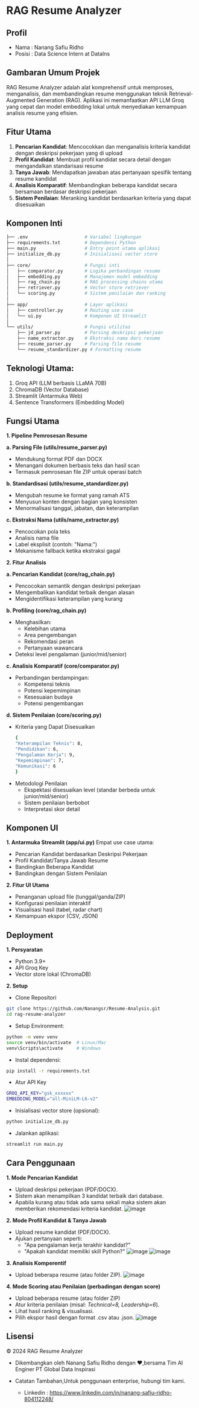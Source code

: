 # RAG Resume Analyzer  

## Profil
- Nama : Nanang Safiu Ridho
- Posisi : Data Science Intern at DataIns

## Gambaran Umum Projek
RAG Resume Analyzer adalah alat komprehensif untuk memproses, menganalisis, dan membandingkan resume menggunakan teknik Retrieval-Augmented Generation (RAG). Aplikasi ini memanfaatkan API LLM Groq yang cepat dan model embedding lokal untuk menyediakan kemampuan analisis resume yang efisien.

## Fitur Utama
1. **Pencarian Kandidat**: Mencocokkan dan menganalisis kriteria kandidat dengan deskripsi pekerjaan yang di upload
2. **Profil Kandidat**: Membuat profil kandidat secara detail dengan mengandalkan standarisasi resume
3. **Tanya Jawab**: Mendapatkan jawaban atas pertanyaan spesifik tentang resume kandidat
4. **Analisis Komparatif**: Membandingkan beberapa kandidat secara bersamaan berdasar deskripsi pekerjaan
5. **Sistem Penilaian**: Meranking kandidat berdasarkan kriteria yang dapat disesuaikan
   

## Komponen Inti
```bash
├── .env                     # Variabel lingkungan
├── requirements.txt         # Dependensi Python
├── main.py                  # Entry point utama aplikasi
├── initialize_db.py         # Inisialisasi vector store
│
├── core/                    # Fungsi inti
│   ├── comparator.py        # Logika perbandingan resume
│   ├── embedding.py         # Manajemen model embedding
│   ├── rag_chain.py         # RAG processing chains utama
│   ├── retriever.py         # Vector store retriever
│   └── scoring.py           # Sistem penilaian dan ranking
│
├── app/                     # Layer aplikasi
│   ├── controller.py        # Routing use case
│   └── ui.py                # Komponen UI Streamlit
│
└── utils/                   # Fungsi utilitas
    ├── jd_parser.py         # Parsing deskripsi pekerjaan
    ├── name_extractor.py    # Ekstraksi nama dari resume
    ├── resume_parser.py     # Parsing file resume
    └── resume_standardizer.py # Formatting resume
 ```

## Teknologi Utama:

1. Groq API (LLM berbasis LLaMA 70B)
2. ChromaDB (Vector Database)
3. Streamlit (Antarmuka Web)
4. Sentence Transformers (Embedding Model)

## Fungsi Utama
**1. Pipeline Pemrosesan Resume**
  
 **a. Parsing File (utils/resume_parser.py)**
  - Mendukung format PDF dan DOCX
  - Menangani dokumen berbasis teks dan hasil scan
  - Termasuk pemrosesan file ZIP untuk operasi batch

  **b. Standardisasi (utils/resume_standardizer.py)**
  - Mengubah resume ke format yang ramah ATS
  - Menyusun konten dengan bagian yang konsisten
  - Menormalisasi tanggal, jabatan, dan keterampilan

  **c. Ekstraksi Nama (utils/name_extractor.py)**
  - Pencocokan pola teks
  - Analisis nama file
  - Label eksplisit (contoh: "Nama:")
  - Mekanisme fallback ketika ekstraksi gagal

**2. Fitur Analisis**
  
  **a. Pencarian Kandidat (core/rag_chain.py)**
  - Pencocokan semantik dengan deskripsi pekerjaan
  - Mengembalikan kandidat terbaik dengan alasan
  - Mengidentifikasi keterampilan yang kurang

  **b. Profiling (core/rag_chain.py)**
  - Menghasilkan:
    - Kelebihan utama
    - Area pengembangan
    - Rekomendasi peran
    - Pertanyaan wawancara
  - Deteksi level pengalaman (junior/mid/senior)

  **c. Analisis Komparatif (core/comparator.py)**
  - Perbandingan berdampingan:
    - Kompetensi teknis
    - Potensi kepemimpinan
    - Kesesuaian budaya
    - Potensi pengembangan

  **d. Sistem Penilaian (core/scoring.py)**
  - Kriteria yang Dapat Disesuaikan
    ```bash
    {
    "Keterampilan Teknis": 8,
    "Pendidikan": 6,
    "Pengalaman Kerja": 9,
    "Kepemimpinan": 7,
    "Komunikasi": 6
    }
    ```
  - Metodologi Penilaian
    - Ekspektasi disesuaikan level (standar berbeda untuk junior/mid/senior)
    - Sistem penilaian berbobot
    - Interpretasi skor detail
   
## Komponen UI
**1. Antarmuka Streamlit (app/ui.py)**
  Empat use case utama:
  - Pencarian Kandidat berdasarkan Deskripsi Pekerjaan
  - Profil Kandidat/Tanya Jawab Resume
  - Bandingkan Beberapa Kandidat
  - Bandingkan dengan Sistem Penilaian

**2. Fitur UI Utama**
  - Penanganan upload file (tunggal/ganda/ZIP)
  - Konfigurasi penilaian interaktif
  - Visualisasi hasil (tabel, radar chart)
  - Kemampuan ekspor (CSV, JSON)

## Deployment
**1. Persyaratan**
- Python 3.9+
- API Groq Key
- Vector store lokal (ChromaDB)

**2. Setup**

- Clone Repositori
``` bash
git clone https://github.com/Nanangsr/Resume-Analysis.git
cd rag-resume-analyzer
```

-  Setup Environment:
```bash
python -m venv venv
source venv/bin/activate  # Linux/Mac
venv\Scripts\activate     # Windows
```

- Instal dependensi:
``` bash
pip install -r requirements.txt
```

- Atur API Key
``` bash
GROQ_API_KEY="gsk_xxxxxx"
EMBEDDING_MODEL="all-MiniLM-L6-v2"
```

- Inisialisasi vector store (opsional):
```bash
python initialize_db.py
```

- Jalankan aplikasi:
```bash
streamlit run main.py
```

## Cara Penggunaan
**1. Mode Pencarian Kandidat**
- Upload deskripsi pekerjaan (PDF/DOCX).
- Sistem akan menampilkan 3 kandidat terbaik dari database.
- Apabila kurang atau tidak ada sama sekali maka sistem akan memberikan rekomendasi kriteria kandidat.
![image](https://github.com/user-attachments/assets/84ec2d06-beff-4acc-a745-064f1a647866)

**2. Mode Profil Kandidat & Tanya Jawab**
- Upload resume kandidat (PDF/DOCX).
- Ajukan pertanyaan seperti:
    - "Apa pengalaman kerja terakhir kandidat?"
    - "Apakah kandidat memiliki skill Python?"
![image](https://github.com/user-attachments/assets/5309e8ac-5e62-4bda-bcad-4c4791ce1f09)
![image](https://github.com/user-attachments/assets/b5edfc6e-b8eb-4e76-bd57-20399ec8e0fa)

**3. Analisis Komperentif**
- Upload beberapa resume (atau folder ZIP).
![image](https://github.com/user-attachments/assets/76e7a5c2-b0e0-4923-a6e3-4f0d476ce0e9)

**4. Mode Scoring atau Penilaian (perbadingan dengan score)**
- Upload beberapa resume (atau folder ZIP)
- Atur kriteria penilaian (misal: *Technical=8, Leadership=6*).
- Lihat hasil ranking & visualisasi.
- Pilih ekspor hasil dengan format .csv atau .json.
![image](https://github.com/user-attachments/assets/ce0c9741-2d5f-419f-9918-d0740275bb76)

## Lisensi
© 2024 RAG Resume Analyzer
- Dikembangkan oleh Nanang Safiu Ridho dengan ❤️,bersama Tim AI Enginer PT Global Data Inspirasi

- Catatan Tambahan,Untuk penggunaan enterprise, hubungi tim kami.
  - Linkedin : https://www.linkedin.com/in/nanang-safiu-ridho-804112248/
